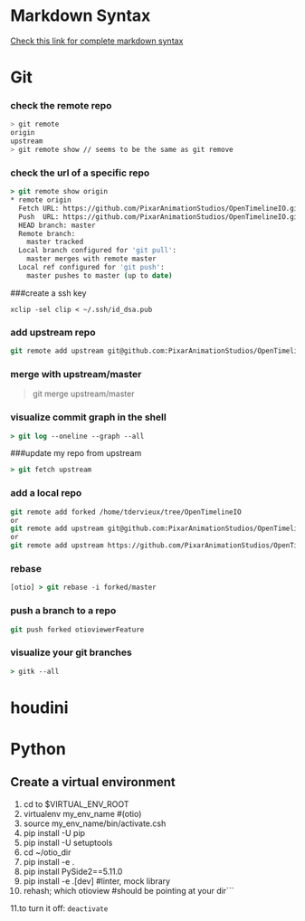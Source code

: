 # Markdown Syntax
[Check this link for complete markdown syntax](https://github.com/adam-p/markdown-here/wiki/Markdown-Cheatsheet)

# Git 

### check the remote repo
```bash
> git remote 
origin
upstream
> git remote show // seems to be the same as git remove
```
### check the url of a specific repo
```csh
> git remote show origin
* remote origin
  Fetch URL: https://github.com/PixarAnimationStudios/OpenTimelineIO.git
  Push  URL: https://github.com/PixarAnimationStudios/OpenTimelineIO.git
  HEAD branch: master
  Remote branch:
    master tracked
  Local branch configured for 'git pull':
    master merges with remote master
  Local ref configured for 'git push':
    master pushes to master (up to date)
```
###create a ssh key
```
xclip -sel clip < ~/.ssh/id_dsa.pub
```
### add upstream repo
```csh
git remote add upstream git@github.com:PixarAnimationStudios/OpenTimelineIO.git
```

### merge with upstream/master
> git merge upstream/master


### visualize commit graph in the shell
```csh
> git log --oneline --graph --all
```

###update my repo from upstream
```csh
> git fetch upstream
```

### add a local repo
```csh
git remote add forked /home/tdervieux/tree/OpenTimelineIO
or
git remote add upstream git@github.com:PixarAnimationStudios/OpenTimelineIO.git
or
git remote add upstream https://github.com/PixarAnimationStudios/OpenTimelineIO.git
```


### rebase
```csh
[otio] > git rebase -i forked/master
```

### push a branch to a repo
```csh
git push forked otioviewerFeature
```

### visualize your git branches
```csh
> gitk --all
```
# houdini

# Python
## Create a virtual environment

1. cd to $VIRTUAL_ENV_ROOT
2. virtualenv my_env_name #(otio)
3. source my_env_name/bin/activate.csh
4. pip install -U pip
5. pip install -U setuptools
6. cd ~/otio_dir
7. pip install -e .
8. pip install PySide2==5.11.0
9. pip install -e .\[dev] #linter, mock library 
10. rehash; which otioview #should be pointing at your dir```

11.to turn it off: `deactivate`


